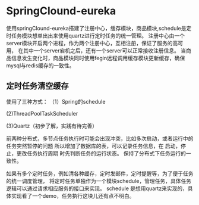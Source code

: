 # SpringClound-eureka
使用springClound-eureka搭建了注册中心，缓存模块，商品模块,schedule是定时任务模块想单出出来使用quartz进行定时任务的统一管理。  注册中心由一个server模块开启两个进程，作为两个注册中心，互相注册，保证了服务的高可用，  在其中一个server宕机之后，还有一个server可以正常接收注册信息。  当商品信息发生变化时，商品模块同时使用fegin远程调用缓存模块更新缓存，确保mysql与redis缓存的一致性。

## 定时任务清空缓存
使用了三种方式：
（1）Spring的schedule

(2)ThreadPoolTaskScheduler

(3)Quartz（初步了解，实践有待完善）

前两种分布式，多节点任务执行时可能会出现冲突，比如多次启动，或者运行中的任务突然暂停的问题
所以增加了数据库的表，可以记录任务信息，在 启动，停止，更改任务执行周期 时先判断任务的运行状态。
保持了分布式下任务运行的一致性。

如果有多个定时任务，例如清各种缓存，定时发邮件，定时提醒等，为了便于任务的统一调度管理，
将定时任务单独作为一个模块schedule，管理任务，具体任务逻辑可以通过请求相应服务的接口来实现。
schedule 是想用quartz来实现的，具体实现看了一个demo，任务执行这块儿还有点不明白。

